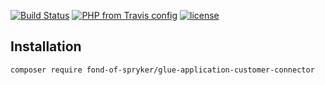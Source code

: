 [![Build Status](https://travis-ci.org/fond-of/spryker-glue-application-customer-connector.svg?branch=master)](https://travis-ci.org/fond-of/spryker-glue-application-customer-connector)
[![PHP from Travis config](https://img.shields.io/travis/php-v/fond-of/spryker-glue-application-customer-connector.svg)](https://php.net/)
[![license](https://img.shields.io/github/license/fond-of/spryker-glue-application-customer-connector.svg)](https://packagist.org/packages/fond-of-spryker/glue-application-customer-connector)

## Installation

```
composer require fond-of-spryker/glue-application-customer-connector
```
